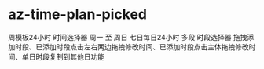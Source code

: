 # az-time-plan-picked
周模板24小时 时间选择器
周一 至 周日 七日每日24小时 多段 时段选择器
拖拽添加时段、已添加时段点击左右两边拖拽修改时间、已添加时段点击主体拖拽修改时间、单日时段复制到其他日功能
